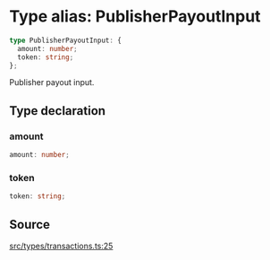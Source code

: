 # Type alias: PublisherPayoutInput

```ts
type PublisherPayoutInput: {
  amount: number;
  token: string;
};
```

Publisher payout input.

## Type declaration

### amount

```ts
amount: number;
```

### token

```ts
token: string;
```

## Source

[src/types/transactions.ts:25](https://github.com/torque-labs/torque-ts-sdk/blob/e7e20c5519300f3127faf1f4bde402ef91d14a40/src/types/transactions.ts#L25)
